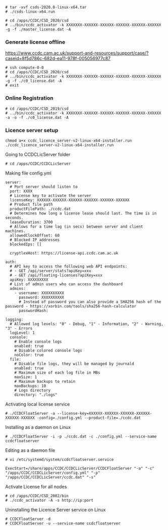 ```
# tar -xvf csds-2020.0-linux-x64.tar 
# ./csds-linux-x64.run 

# cd /apps/CCDC/CSD_2020/csd 
# ../bin/ccdc_activator -k XXXXXXX-XXXXXX-XXXXXX-XXXXXX-XXXXXX-XXXXXX -g -f ./master_license.dat -A
```

### Generate license offline
https://www.ccdc.cam.ac.uk/support-and-resources/support/case/?caseid=8f5d786c-682d-ea11-978f-005056977c87
```
# ssh compute-0-0
# cd /apps/CCDC/CSD_2020/csd 
# ../bin/ccdc_activator -k XXXXXXX-XXXXXX-XXXXXX-XXXXXX-XXXXXX-XXXXXX -g -f ./c0_license.dat -A
# exit
```

### Online Registration
```
# cd /apps/CCDC/CSD_2019/csd
# ../bin/ccdc_activator -k XXXXXXX-XXXXXX-XXXXXX-XXXXXX-XXXXXX-XXXXXX -a -o -f ./c0_license.dat -A
```

### Licence server setup
```
chmod a+x ccdc_licence_server-v2-linux-x64-installer.run
./ccdc_licence_server-v2-linux-x64-installer.run
```

Going to CCDCLicServer folder
```
# cd /apps/CCDC/CCDCLicServer
```

Making file config.yml
```
server:
  # Port server should listen to
  port: XXXX
  # License key to activate the server
  licenseKey: XXXXXX-XXXXXX-XXXXXX-XXXXXX-XXXXXX-XXXXXX
  # Product file path
  productFilePath: ./ccdc.dat
  # Determines how long a license lease should last. The time is in seconds.
  leaseDuration: 3700
  # Allows for a time lag (in secs) between server and client machines.
  allowedClockOffset: 60
  # Blocked IP addresses
  blockedIps: []

  cryptlexHost: https://license-api.ccdc.cam.ac.uk

auth:
  # API key to access the following web API endpoints:
  # - GET /api/server/stats?apiKey=xxx
  # - GET /api/floating-licenses?apiKey=xxx
  apiKey: XXXXXXXXX
  # List of admin users who can access the dashboard
  admins:
    - username: XXXXXXXXXX
      password: XXXXXXXXXX
      # Instead of password you can also provide a SHA256 hash of the password - https://xorbin.com/tools/sha256-hash-calculator
      passwordHash:

logging:
  # Allowed log levels: "0" - Debug, "1" - Information, "2" - Warning, "3" - Errors
  logLevel: 1
  console:
    # Enable console logs
    enabled: true
    # Disable colored console logs
    noColor: true
  file:
    # Disable file logs, they will be managed by journald
    enabled: true
    # Maximum size of each log file in MBs
    maxSize: 1
    # Maximum backups to retain
    maxBackups: 10
    # Logs directory
    directory: "./logs"
```

Activating local license service
```
# ./CCDCFloatServer -a --license-key=XXXXXX-XXXXXX-XXXXXX-XXXXXX-XXXXXX-XXXXXX -config=./config.yml --product-file=./ccdc.dat
```

Installing as a daemon on Linux
```
# ./CCDCFloatServer -i -p ./ccdc.dat -c ./config.yml --service-name ccdcfloatserver
```

Editing as a daemon file
```
# vi /etc/systemd/system/ccdcfloatserver.service

ExecStart=/share/apps/CCDC/CCDCLicServer/CCDCFloatServer "-a" "-c" "/apps/CCDC/CCDCLicServer/config.yml" "-p" "/apps/CCDC/CCDCLicServer/ccdc.dat" "-s"
```

Activate License for all nodes
```
# cd /apps/CCDC/CSD_2002/bin
# ./ccdc_activator -A -s http://ip:port
```

Uninstalling the Licence Server service on Linux
```
# CCDCFloatServer -d
# CCDCFloatServer -u --service-name ccdcfloatserver
```
